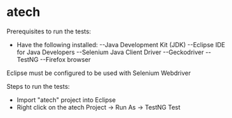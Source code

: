 # atech

Prerequisites to run the tests:
- Have the following installed:
--Java Development Kit (JDK)
--Eclipse IDE for Java Developers
--Selenium Java Client Driver
--Geckodriver
--TestNG
--Firefox browser

Eclipse must be configured to be used with Selenium Webdriver

Steps to run the tests:
- Import "atech" project into Eclipse
- Right click on the atech Project -> Run As -> TestNG Test